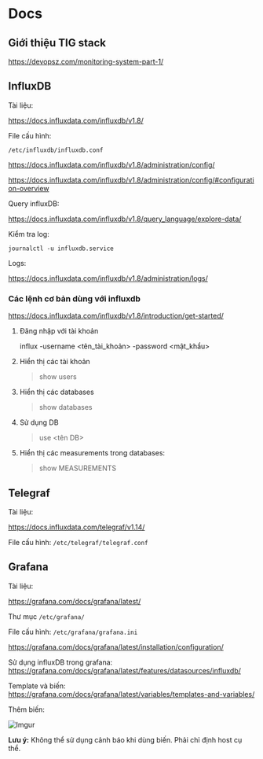 # Docs

## Giới thiệu TIG stack

https://devopsz.com/monitoring-system-part-1/

## InfluxDB

Tài liệu:

https://docs.influxdata.com/influxdb/v1.8/

File cấu hình:

`/etc/influxdb/influxdb.conf`

https://docs.influxdata.com/influxdb/v1.8/administration/config/

https://docs.influxdata.com/influxdb/v1.8/administration/config/#configuration-overview

Query influxDB:

https://docs.influxdata.com/influxdb/v1.8/query_language/explore-data/

Kiểm tra log:

    journalctl -u influxdb.service

Logs:

https://docs.influxdata.com/influxdb/v1.8/administration/logs/

### Các lệnh cơ bản dùng với influxdb

https://docs.influxdata.com/influxdb/v1.8/introduction/get-started/

1. Đăng nhập với tài khoản
    
    influx -username <tên_tài_khoản> -password <mật_khẩu>
    
2. Hiển thị các tài khoản 
    
    > show users
    
3. Hiển thị các databases
    
    > show databases

4. Sử dụng DB

    >use <tên DB>
    
5. Hiển thị các measurements trong databases:
    
    > show MEASUREMENTS

## Telegraf

Tài liệu:

https://docs.influxdata.com/telegraf/v1.14/

File cấu hình: `/etc/telegraf/telegraf.conf`

## Grafana

Tài liệu:

https://grafana.com/docs/grafana/latest/

Thư mục `/etc/grafana/`

File cấu hình: `/etc/grafana/grafana.ini`

https://grafana.com/docs/grafana/latest/installation/configuration/

Sử dụng influxDB trong grafana: https://grafana.com/docs/grafana/latest/features/datasources/influxdb/

Template và biến: https://grafana.com/docs/grafana/latest/variables/templates-and-variables/

Thêm biến:

![Imgur](https://i.imgur.com/iByNzgl.png)

**Lưu ý:** Không thể sử dụng cảnh báo khi dùng biến. Phải chỉ định host cụ thể.

